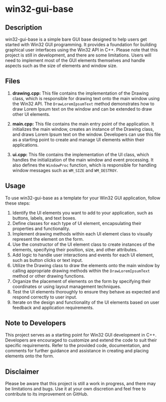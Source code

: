 # win32-gui-base

## Description
win32-gui-base is a simple bare GUI base designed to help users get started with Win32 GUI programming. It provides a foundation for building graphical user interfaces using the Win32 API in C++. Please note that this project is still in development, and there are some limitations. Users will need to implement most of the GUI elements themselves and handle aspects such as the size of elements and window size.

## Files

1. **drawing.cpp:** This file contains the implementation of the Drawing class, which is responsible for drawing text onto the main window using the Win32 API. The `DrawLoremIpsumText` method demonstrates how to draw Lorem Ipsum text on the window and can be extended to draw other UI elements.

2. **main.cpp:** This file contains the main entry point of the application. It initializes the main window, creates an instance of the Drawing class, and draws Lorem Ipsum text on the window. Developers can use this file as a starting point to create and manage UI elements within their applications.

3. **ui.cpp:** This file contains the implementation of the UI class, which handles the initialization of the main window and event processing. It also defines the `WindowProc` function, which is responsible for handling window messages such as `WM_SIZE` and `WM_DESTROY`.

## Usage
To use win32-gui-base as a template for your Win32 GUI application, follow these steps:

1. Identify the UI elements you want to add to your application, such as buttons, labels, and text boxes.
2. Define classes for each type of UI element, encapsulating their properties and functionality.
3. Implement drawing methods within each UI element class to visually represent the element on the form.
4. Use the constructor of the UI element class to create instances of the elements, specifying their position, size, and other attributes.
5. Add logic to handle user interactions and events for each UI element, such as button clicks or text input.
6. Utilize the Drawing class to draw the elements onto the main window by calling appropriate drawing methods within the `DrawLoremIpsumText` method or other drawing functions.
7. Organize the placement of elements on the form by specifying their coordinates or using layout management techniques.
8. Test the UI elements thoroughly to ensure they behave as expected and respond correctly to user input.
9. Iterate on the design and functionality of the UI elements based on user feedback and application requirements.

## Note to Developers
This project serves as a starting point for Win32 GUI development in C++. Developers are encouraged to customize and extend the code to suit their specific requirements. Refer to the provided code, documentation, and comments for further guidance and assistance in creating and placing elements onto the form.

## Disclaimer
Please be aware that this project is still a work in progress, and there may be limitations and bugs. Use it at your own discretion and feel free to contribute to its improvement on GitHub.
